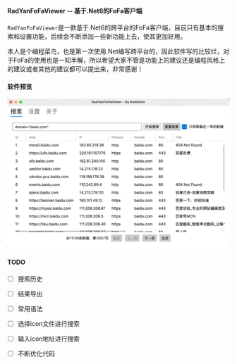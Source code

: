 #### RadYanFoFaViewer -- 基于.Net6的FoFa客户端

`RadYanFoFaViewer`是一款基于.Net6的跨平台的FoFa客户端，目前只有基本的搜索和设置功能，后续会不断添加一些新功能上去，使其更加好用。

本人是个编程菜鸟，也是第一次使用.Net编写跨平台的，因此软件写的比较烂，对于FoFa的使用也是一知半解，所以希望大家不管是功能上的建议还是编程风格上的建议或者其他的建议都可以提出来，非常感谢！

#### 软件预览

![](./screenshot.jpg)

#### TODO

- [ ] 搜索历史

- [ ] 结果导出

- [ ] 常用语法

- [ ]  选择icon文件进行搜索

- [ ]  输入icon地址进行搜索

- [ ] 不断优化代码
